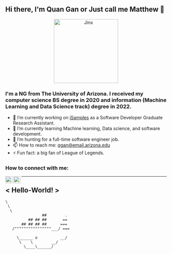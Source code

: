 ## Hi there, I'm Quan Gan or Just call me Matthew 👋

<p align="center">
    <img alt="Jinx" width="200px"  src="https://media.giphy.com/media/DaqNnJ59Qwsk81gfwY/giphy.gif"/>
</p>

### I'm a NG from The University of Arizona. I received my computer science BS degree in 2020 and information (Machine Learning and Data Science track) degree in 2022.
- 🔭 I’m currently working on [iSamples](https://isamplesorg.github.io/) as a Software Developer Graduate Research Assistant.
- 🌱 I’m currently learning Machine learning, Data science, and software development.
- 👯 I’m hunting for a full-time software engineer job.
- 📫 How to reach me: qgan@email.arizona.edu
- ⚡ Fun fact: a big fan of League of Legends.

### How to connect with me:
[<img align="left" alt="LinkedIn" width="22px" src="https://cdn.jsdelivr.net/npm/simple-icons@3.13.0/icons/linkedin.svg"/>][linkedin]
[<img align="left" alt="Instagram" width="22px" src="https://cdn.jsdelivr.net/npm/simple-icons@3.13.0/icons/instagram.svg"/>][instagram]

[linkedin]: https://www.linkedin.com/in/quan-gan-028a78172/
[instagram]: https://www.instagram.com/mr.fist_gq/

 ______________ 
< Hello-World! >
 -------------- 
    \
     \
      \     
                    ##        .            
              ## ## ##       ==            
           ## ## ## ##      ===            
       /""""""""""""""""___/ ===        
  ~~~ {~~ ~~~~ ~~~ ~~~~ ~~ ~ /  ===- ~~~   
       \______ o          __/            
        \    \        __/             
          \____\______/  
